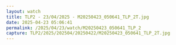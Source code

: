 ```yaml
---
layout: watch
title: TLP2 - 23/04/2025 - M20250423_050641_TLP_2T.jpg
date: 2025-04-23 05:06:41
permalink: /2025/04/23/watch/M20250423_050641_TLP_2
capture: TLP2/2025/202504/20250422/M20250423_050641_TLP_2T.jpg
---
```


